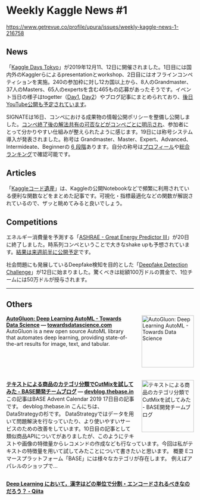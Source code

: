 # Weekly Kaggle News #1
https://www.getrevue.co/profile/upura/issues/weekly-kaggle-news-1-216758
<h3><h2>News</h2><p>「<a href="https://kaggledays.com/tokyo/" target="_blank">Kaggle Days Tokyo</a>」が2019年12月11、12日に開催されました。1日目には国内外のKagglerらによるpresentationとworkshop、2日目にはオフラインコンペティションを実施。240の参加枠に対し12カ国以上から、8人のGrandmaster、37人のMasters、65人のexpertsを含む465もの応募があったそうです。イベント当日の様子はtogetter（<a href="https://togetter.com/li/1441679" target="_blank">Day1</a>, <a href="https://togetter.com/li/1442146" target="_blank">Day2</a>）やブログ記事にまとめられており、<a href="https://twitter.com/kkitase/status/1205333621969522688?s=20" target="_blank">後日YouTube公開も予定されています</a>。</p><p>SIGNATEは16日、コンペにおける成果物の情報公開ポリシーを整備し公開しました。<a href="https://twitter.com/currypurin/status/1206505964842577921?s=20" target="_blank">コンペ終了後の解法共有の可否などがコンペごとに明示され</a>、参加者にとって分かりやすい仕組みが整えられたように感じます。19日には称号システム導入が発表されました。称号は Grandmaster、Master、Expert、Advanced、Intermideate、Beginnerの <a href="https://signate.jp/features/tiering" target="_blank">6 段階</a>あります。自分の称号は<a href="https://signate.jp/profile" target="_blank">プロフィール</a>や<a href="https://signate.jp/users/rankings" target="_blank">総合ランキング</a>で確認可能です。</p><h2>Articles</h2><p>「<a href="https://qiita.com/kaggle_master-arai-san/items/d59b2fb7142ec7e270a5" target="_blank">Kaggleコード遺産</a>」は、Kaggleの公開Notebookなどで頻繁に利用されている便利な関数などをまとめた記事です。可視化・指標最適化などの関数が解説されているので、ザッと眺めてみると良いでしょう。</p><h2>Competitions</h2><p>エネルギー消費量を予測する「<a href="https://www.kaggle.com/c/ashrae-energy-prediction" target="_blank">ASHRAE - Great Energy Predictor III</a>」が20日に終了しました。時系列コンペということで大きなshake upも予想されています。<a href="https://www.kaggle.com/c/ashrae-energy-prediction/discussion/122296" target="_blank">結果は来週前半に公開予定</a>です。</p><p>社会問題にも発展しているDeepfake検知を目的とした「<a href="https://www.kaggle.com/c/deepfake-detection-challenge" target="_blank">Deepfake Detection Challenge</a>」が12日に始まりました。驚くべきは総額100万ドルの賞金で、1位チームには50万ドルが授与されます。</p></h3>
<hr>
<h2>Others</h2>
<p>
<img width="140" height="140" alt="AutoGluon: Deep Learning AutoML - Towards Data Science" style="float: right; margin-left: 20px; margin-bottom: 20px;" src="https://s3.amazonaws.com/revue/items/images/005/343/402/thumb/1*ys50gKx-tzh71ovxqFBpMw.png?1576639730" />
<strong style='display: block;'><a href="https://towardsdatascience.com/autogluon-deep-learning-automl-5cdb4e2388ec?gi=bc672119f00b&amp;utm_campaign=Weekly%20Kaggle%20News&amp;utm_medium=email&amp;utm_source=Revue%20newsletter">AutoGluon: Deep Learning AutoML - Towards Data Science</a> &mdash; <a href="https://towardsdatascience.com/autogluon-deep-learning-automl-5cdb4e2388ec?gi=bc672119f00b">towardsdatascience.com</a></strong>
AutoGluon is a new open source AutoML library that automates deep learning, providing state-of-the-art results for image, text, and tabular.
</p>
<div style='clear: both;'></div>
<p>
<img width="140" height="140" alt="テキストによる商品のカテゴリ分類でCutMixを試してみた - BASE開発チームブログ" style="float: right; margin-left: 20px; margin-bottom: 20px;" src="https://s3.amazonaws.com/revue/items/images/005/343/250/thumb/20191216172502.png?1576636973" />
<strong style='display: block;'><a href="https://devblog.thebase.in/entry/2019/12/17/110000_1?utm_campaign=Weekly%20Kaggle%20News&amp;utm_medium=email&amp;utm_source=Revue%20newsletter">テキストによる商品のカテゴリ分類でCutMixを試してみた - BASE開発チームブログ</a> &mdash; <a href="https://devblog.thebase.in/entry/2019/12/17/110000_1">devblog.thebase.in</a></strong>
この記事はBASE Advent Calendar 2019 17日目の記事です。 devblog.thebase.in こんにちは、DataStrategyの杉です。 DataStrategyではデータを用いて問題解決を行なっていたり、より使いやすいサービスのための改善をしています。10日目の記事として類似商品APIについてがありましたが、このようにテキストや画像の特徴量からレコメンドの作成なども行なっています。今回は私がテキストの特徴量を用いて試してみたことについて書きたいと思います。 概要 Eコマースプラットフォーム「BASE」には様々なカテゴリが存在します。 例えばアパレルのショップで…
</p>
<div style='clear: both;'></div>
<p>
<strong style='display: block;'><a href="https://qiita.com/dcm_sawayama/items/58c8a7ce71d2f24d6f2b?utm_campaign=Weekly%20Kaggle%20News&amp;utm_medium=email&amp;utm_source=Revue%20newsletter">Deep Learning において，漢字はどの単位で分割・エンコードされるべきなのだろう？ - Qiita</a></strong>

</p>

